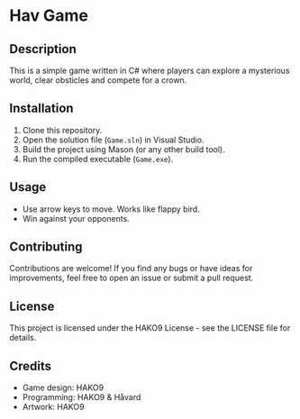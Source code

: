 # Hav Game

## Description
This is a simple game written in C# where players can explore a mysterious world, clear obsticles and compete for a crown.

## Installation
1. Clone this repository.
2. Open the solution file (`Game.sln`) in Visual Studio.
3. Build the project using Mason (or any other build tool).
4. Run the compiled executable (`Game.exe`).

## Usage
- Use arrow keys to move. Works like flappy bird.
- Win against your opponents.

## Contributing
Contributions are welcome! If you find any bugs or have ideas for improvements, feel free to open an issue or submit a pull request.

## License
This project is licensed under the HAKO9 License - see the LICENSE file for details.

## Credits
- Game design: HAKO9
- Programming: HAKO9 & Håvard
- Artwork: HAKO9 
